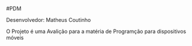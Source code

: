 #PDM

Desenvolvedor: Matheus Coutinho

O Projeto é uma Avalição para a matéria de Programção para dispositivos móveis
